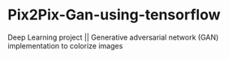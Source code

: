 # Pix2Pix-Gan-using-tensorflow
Deep Learning project || Generative adversarial network (GAN) implementation to colorize images
